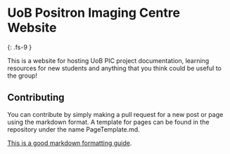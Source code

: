 # UoB Positron Imaging Centre Website
{: .fs-9 }

This is a website for hosting UoB PIC project documentation, learning resources for new students and anything that you think could be useful to the group!

## Contributing

You can contribute by simply making a pull request for a new post or page using the markdown format. 
A template for pages can be found in the repository under the name PageTemplate.md.


[This is a good markdown formatting guide]( https://www.markdownguide.org/basic-syntax/).